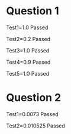 Question 1 
==========

Test1=1.0 Passed

Test2=0.2 Passed

Test3=1.0 Passed

Test4=0.9 Passed

Test5=1.0 Passed

Question 2
==========

Test1=0.0073 Passed

Test2=0.010525 Passed